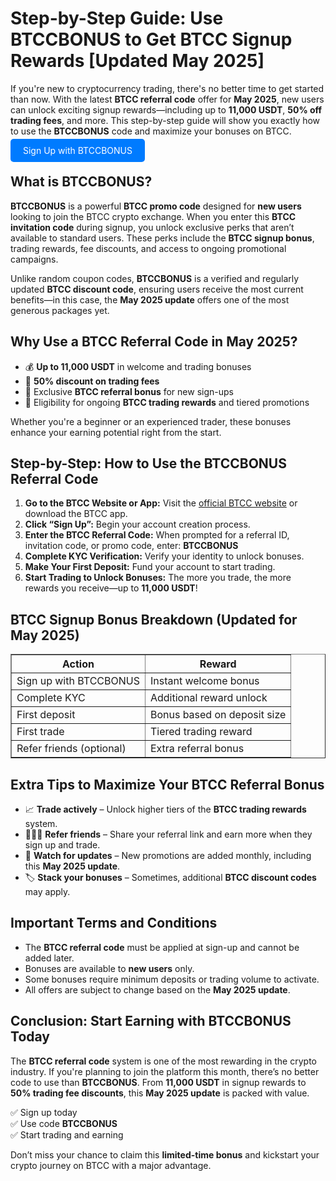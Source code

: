 
  <h1>Step-by-Step Guide: Use BTCCBONUS to Get BTCC Signup Rewards [Updated May 2025]</h1>

  <p>If you're new to cryptocurrency trading, there's no better time to get started than now. With the latest <strong>BTCC referral code</strong> offer for <strong>May 2025</strong>, new users can unlock exciting signup rewards—including up to <strong>11,000 USDT</strong>, <strong>50% off trading fees</strong>, and more. This step-by-step guide will show you exactly how to use the <strong>BTCCBONUS</strong> code and maximize your bonuses on BTCC.</p>
<p><a href="https://partner.btcc.com/us/c/BTCCBONUS/9303" target="_blank" style="color: white; background-color: #007bff; padding: 10px 20px; text-decoration: none; border-radius: 5px;">Sign Up with BTCCBONUS</a></p>
  <h2>What is BTCCBONUS?</h2>
  <p><strong>BTCCBONUS</strong> is a powerful <strong>BTCC promo code</strong> designed for <strong>new users</strong> looking to join the BTCC crypto exchange. When you enter this <strong>BTCC invitation code</strong> during signup, you unlock exclusive perks that aren’t available to standard users. These perks include the <strong>BTCC signup bonus</strong>, trading rewards, fee discounts, and access to ongoing promotional campaigns.</p>
  <p>Unlike random coupon codes, <strong>BTCCBONUS</strong> is a verified and regularly updated <strong>BTCC discount code</strong>, ensuring users receive the most current benefits—in this case, the <strong>May 2025 update</strong> offers one of the most generous packages yet.</p>

  <h2>Why Use a BTCC Referral Code in May 2025?</h2>
  <ul>
    <li>💰 <strong>Up to 11,000 USDT</strong> in welcome and trading bonuses</li>
    <li>🧾 <strong>50% discount on trading fees</strong></li>
    <li>🎁 Exclusive <strong>BTCC referral bonus</strong> for new sign-ups</li>
    <li>🔁 Eligibility for ongoing <strong>BTCC trading rewards</strong> and tiered promotions</li>
  </ul>
  <p>Whether you're a beginner or an experienced trader, these bonuses enhance your earning potential right from the start.</p>

  <h2>Step-by-Step: How to Use the BTCCBONUS Referral Code</h2>
  <ol>
    <li><strong>Go to the BTCC Website or App:</strong> Visit the <a href="https://www.btcc.com" target="_blank" rel="noopener noreferrer">official BTCC website</a> or download the BTCC app.</li>
    <li><strong>Click “Sign Up”:</strong> Begin your account creation process.</li>
    <li><strong>Enter the BTCC Referral Code:</strong> When prompted for a referral ID, invitation code, or promo code, enter: <strong>BTCCBONUS</strong></li>
    <li><strong>Complete KYC Verification:</strong> Verify your identity to unlock bonuses.</li>
    <li><strong>Make Your First Deposit:</strong> Fund your account to start trading.</li>
    <li><strong>Start Trading to Unlock Bonuses:</strong> The more you trade, the more rewards you receive—up to <strong>11,000 USDT</strong>!</li>
  </ol>

  <h2>BTCC Signup Bonus Breakdown (Updated for May 2025)</h2>
  <table border="1" cellpadding="8" cellspacing="0">
    <thead>
      <tr>
        <th>Action</th>
        <th>Reward</th>
      </tr>
    </thead>
    <tbody>
      <tr>
        <td>Sign up with BTCCBONUS</td>
        <td>Instant welcome bonus</td>
      </tr>
      <tr>
        <td>Complete KYC</td>
        <td>Additional reward unlock</td>
      </tr>
      <tr>
        <td>First deposit</td>
        <td>Bonus based on deposit size</td>
      </tr>
      <tr>
        <td>First trade</td>
        <td>Tiered trading reward</td>
      </tr>
      <tr>
        <td>Refer friends (optional)</td>
        <td>Extra referral bonus</td>
      </tr>
    </tbody>
  </table>

  <h2>Extra Tips to Maximize Your BTCC Referral Bonus</h2>
  <ul>
    <li>📈 <strong>Trade actively</strong> – Unlock higher tiers of the <strong>BTCC trading rewards</strong> system.</li>
    <li>🧑‍🤝‍🧑 <strong>Refer friends</strong> – Share your referral link and earn more when they sign up and trade.</li>
    <li>📅 <strong>Watch for updates</strong> – New promotions are added monthly, including this <strong>May 2025 update</strong>.</li>
    <li>🏷 <strong>Stack your bonuses</strong> – Sometimes, additional <strong>BTCC discount codes</strong> may apply.</li>
  </ul>

  <h2>Important Terms and Conditions</h2>
  <ul>
    <li>The <strong>BTCC referral code</strong> must be applied at sign-up and cannot be added later.</li>
    <li>Bonuses are available to <strong>new users</strong> only.</li>
    <li>Some bonuses require minimum deposits or trading volume to activate.</li>
    <li>All offers are subject to change based on the <strong>May 2025 update</strong>.</li>
  </ul>

  <h2>Conclusion: Start Earning with BTCCBONUS Today</h2>
  <p>The <strong>BTCC referral code</strong> system is one of the most rewarding in the crypto industry. If you're planning to join the platform this month, there’s no better code to use than <strong>BTCCBONUS</strong>. From <strong>11,000 USDT</strong> in signup rewards to <strong>50% trading fee discounts</strong>, this <strong>May 2025 update</strong> is packed with value.</p>

  <p>✅ Sign up today<br>
  ✅ Use code <strong>BTCCBONUS</strong><br>
  ✅ Start trading and earning</p>

  <p>Don’t miss your chance to claim this <strong>limited-time bonus</strong> and kickstart your crypto journey on BTCC with a major advantage.</p>
</body>
</html>
